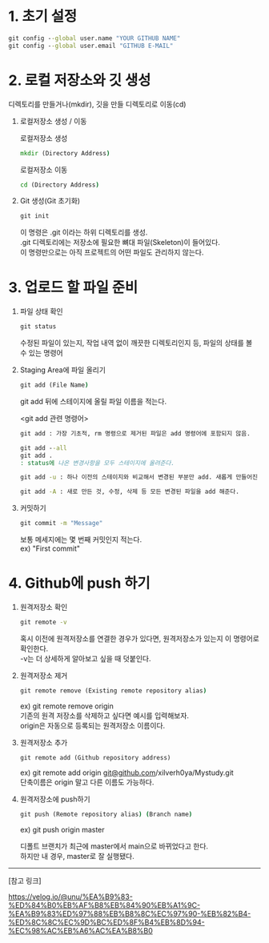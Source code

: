 # 1. 초기 설정
  
```cmd
git config --global user.name "YOUR GITHUB NAME"
git config --global user.email "GITHUB E-MAIL"
```

# 2. 로컬 저장소와 깃 생성
  
디렉토리를 만들거나(mkdir), 깃을 만들 디렉토리로 이동(cd)

1) 로컬저장소 생성 / 이동  
  
   로컬저장소 생성
   ```cmd
   mkdir (Directory Address)
   ```
  
   로컬저장소 이동
   ```cmd
   cd (Directory Address)
   ```
  

2) Git 생성(Git 초기화)
   ```cmd
   git init
   ```
   이 명령은 .git 이라는 하위 디렉토리를 생성.  
   .git 디렉토리에는 저장소에 필요한 뼈대 파일(Skeleton)이 들어있다.  
   이 명령만으로는 아직 프로젝트의 어떤 파일도 관리하지 않는다.

# 3. 업로드 할 파일 준비
1) 파일 상태 확인
   ```cmd
   git status
   ```
   수정된 파일이 있는지, 작업 내역 없이 깨끗한 디렉토리인지 등, 파일의 상태를 볼 수 있는 명령어

2) Staging Area에 파일 올리기
   ```cmd
   git add (File Name)
   ```
   git add 뒤에 스테이지에 올릴 파일 이름을 적는다.
     
   <git add 관련 명령어>
   ```cmd
   git add : 가장 기초적, rm 명령으로 제거된 파일은 add 명령어에 포함되지 않음.

   git add --all
   git add .
   : status에 나온 변경사항을 모두 스테이지에 올려준다.

   git add -u : 하나 이전의 스테이지와 비교해서 변경된 부분만 add. 새롭게 만들어진 파일은 add 하지않음.

   git add -A : 새로 만든 것, 수정, 삭제 등 모든 변경된 파일을 add 해준다.
   ```
  
3) 커밋하기
   ```cmd
   git commit -m "Message"
   ```
   보통 메세지에는 몇 번째 커밋인지 적는다.  
   ex) "First commit"

# 4. Github에 push 하기
1) 원격저장소 확인
   ```cmd
   git remote -v
   ```
   혹시 이전에 원격저장소를 연결한 경우가 있다면, 원격저장소가 있는지 이 명령어로 확인한다.  
   -v는 더 상세하게 알아보고 싶을 때 덧붙인다.

2) 원격저장소 제거
   ```cmd
   git remote remove (Existing remote repository alias)
   ```
   ex) git remote remove origin  
   기존의 원격 저장소를 삭제하고 싶다면 예시를 입력해보자.  
   origin은 자동으로 등록되는 원격저장소 이름이다.

3) 원격저장소 추가
   ```git
   git remote add (Github repository address)
   ```
   ex) git remote add origin git@github.com/xilverh0ya/Mystudy.git  
   단축이름은 origin 말고 다른 이름도 가능하다.
   
4) 원격저장소에 push하기
   ```cmd
   git push (Remote repository alias) (Branch name)
   ```
   ex) git push origin master

   디폴트 브랜치가 최근에 master에서 main으로 바뀌었다고 한다.  
   하지만 내 경우, master로 잘 실행됐다.  

___

[참고 링크]  
  
https://velog.io/@unu/%EA%B9%83-%ED%84%B0%EB%AF%B8%EB%84%90%EB%A1%9C-%EA%B9%83%ED%97%88%EB%B8%8C%EC%97%90-%EB%82%B4-%ED%8C%8C%EC%9D%BC%ED%8F%B4%EB%8D%94-%EC%98%AC%EB%A6%AC%EA%B8%B0

